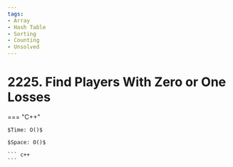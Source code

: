 ```yaml
---
tags:
- Array
- Hash Table
- Sorting
- Counting
- Unsolved
---
```



# 2225. Find Players With Zero or One Losses

=== "C++"

    $Time: O()$

    $Space: O()$

    ``` c++
    ```